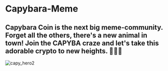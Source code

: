 # Capybara-Meme
## Capybara Coin is the next big meme-community. Forget all the others, there's a new animal in town! Join the CAPYBA craze and let's take this adorable crypto to new heights. 🚀🚀🚀

![capy_hero2](https://user-images.githubusercontent.com/132853926/236820948-4ad8cff2-3e45-4b05-9659-c9ef69c9a8a1.png)

